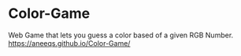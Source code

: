 # Color-Game
Web Game that lets you guess a color based of a given RGB Number.
https://aneeqs.github.io/Color-Game/
